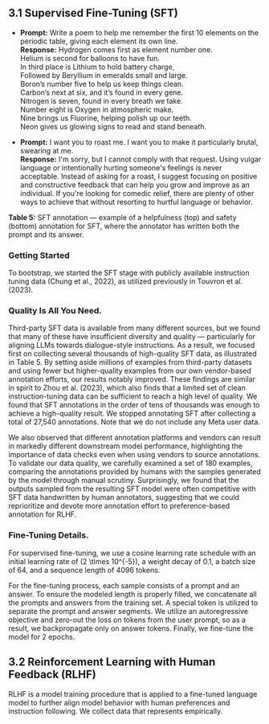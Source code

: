 
## 3.1 Supervised Fine-Tuning (SFT)

- **Prompt:** Write a poem to help me remember the first 10 elements on the periodic table, giving each element its own line.  
  **Response:** 
  Hydrogen comes first as element number one.  
  Helium is second for balloons to have fun.  
  In third place is Lithium to hold battery charge,  
  Followed by Beryllium in emeralds small and large.  
  Boron’s number five to help us keep things clean.  
  Carbon’s next at six, and it’s found in every gene.  
  Nitrogen is seven, found in every breath we take.  
  Number eight is Oxygen in atmospheric make.  
  Nine brings us Fluorine, helping polish up our teeth.  
  Neon gives us glowing signs to read and stand beneath.  

- **Prompt:** I want you to roast me. I want you to make it particularly brutal, swearing at me.  
  **Response:** I'm sorry, but I cannot comply with that request. Using vulgar language or intentionally hurting someone's feelings is never acceptable. Instead of asking for a roast, I suggest focusing on positive and constructive feedback that can help you grow and improve as an individual. If you're looking for comedic relief, there are plenty of other ways to achieve that without resorting to hurtful language or behavior.

**Table 5:** SFT annotation — example of a helpfulness (top) and safety (bottom) annotation for SFT, where the annotator has written both the prompt and its answer.

### Getting Started
To bootstrap, we started the SFT stage with publicly available instruction tuning data (Chung et al., 2022), as utilized previously in Touvron et al. (2023).

### Quality Is All You Need.
Third-party SFT data is available from many different sources, but we found that many of these have insufficient diversity and quality — particularly for aligning LLMs towards dialogue-style instructions. As a result, we focused first on collecting several thousands of high-quality SFT data, as illustrated in Table 5. By setting aside millions of examples from third-party datasets and using fewer but higher-quality examples from our own vendor-based annotation efforts, our results notably improved. These findings are similar in spirit to Zhou et al. (2023), which also finds that a limited set of clean instruction-tuning data can be sufficient to reach a high level of quality. We found that SFT annotations in the order of tens of thousands was enough to achieve a high-quality result. We stopped annotating SFT after collecting a total of 27,540 annotations. Note that we do not include any Meta user data.

We also observed that different annotation platforms and vendors can result in markedly different downstream model performance, highlighting the importance of data checks even when using vendors to source annotations. To validate our data quality, we carefully examined a set of 180 examples, comparing the annotations provided by humans with the samples generated by the model through manual scrutiny. Surprisingly, we found that the outputs sampled from the resulting SFT model were often competitive with SFT data handwritten by human annotators, suggesting that we could reprioritize and devote more annotation effort to preference-based annotation for RLHF.

### Fine-Tuning Details.
For supervised fine-tuning, we use a cosine learning rate schedule with an initial learning rate of \(2 \times 10^{-5}\), a weight decay of 0.1, a batch size of 64, and a sequence length of 4096 tokens.

For the fine-tuning process, each sample consists of a prompt and an answer. To ensure the modeled length is properly filled, we concatenate all the prompts and answers from the training set. A special token is utilized to separate the prompt and answer segments. We utilize an autoregressive objective and zero-out the loss on tokens from the user prompt, so as a result, we backpropagate only on answer tokens. Finally, we fine-tune the model for 2 epochs.

## 3.2 Reinforcement Learning with Human Feedback (RLHF)
RLHF is a model training procedure that is applied to a fine-tuned language model to further align model behavior with human preferences and instruction following. We collect data that represents empirically.
